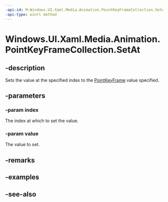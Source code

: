```yaml
---
-api-id: M:Windows.UI.Xaml.Media.Animation.PointKeyFrameCollection.SetAt(System.UInt32,Windows.UI.Xaml.Media.Animation.PointKeyFrame)
-api-type: winrt method
---
```


<!-- Method syntax
public void SetAt(System.UInt32 index, Windows.UI.Xaml.Media.Animation.PointKeyFrame value)
-->

# Windows.UI.Xaml.Media.Animation.PointKeyFrameCollection.SetAt

## -description
Sets the value at the specified index to the [PointKeyFrame](pointkeyframe.md) value specified.



## -parameters
### -param index
The index at which to set the value.

### -param value
The value to set.

## -remarks

## -examples

## -see-also
